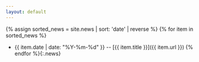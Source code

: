 ```yaml
---
layout: default
---
```


{% assign sorted_news = site.news | sort: 'date' | reverse %}
{% for item in sorted_news %}
  - <span class="date">{{ item.date | date: "%Y-%m-%d" }}</span> -- <span class="title">[{{ item.title }}]({{ item.url }})</span>
{% endfor %}{:.news}
